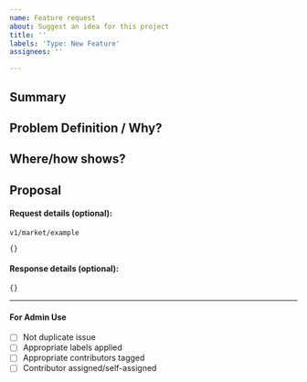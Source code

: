 ```yaml
---
name: Feature request
about: Suggest an idea for this project
title: ''
labels: 'Type: New Feature'
assignees: ''

---
```


<!-- < < < < < < < < < < < < < < < < < < < < < < < < < < < < < < < < < ☺ 
v                            ✰  Thanks for opening an feature request! ✰    
v    Don't forget to set the priority label.
v    Before smashing the submit button please review the template.
☺ > > > > > > > > > > > > > > > > > > > > > > > > > > > > > > > > >  -->

## Summary

<!-- Short, concise description of the proposed feature -->

## Problem Definition / Why?

<!-- Why do we need this feature? 
What problems may be addressed by introducing this feature?
Are there any disadvantages of including this feature? -->

## Where/how shows?

<!-- Do Where/how are we going to show this information? If do you have some images it's going to be awesome -->

## Proposal

<!-- Detailed description of requirements of implementation -->

#### Request details (optional):
`v1/market/example`
```
{}
```

#### Response details (optional):
```
{}
```

____

#### For Admin Use

- [ ] Not duplicate issue
- [ ] Appropriate labels applied
- [ ] Appropriate contributors tagged
- [ ] Contributor assigned/self-assigned
